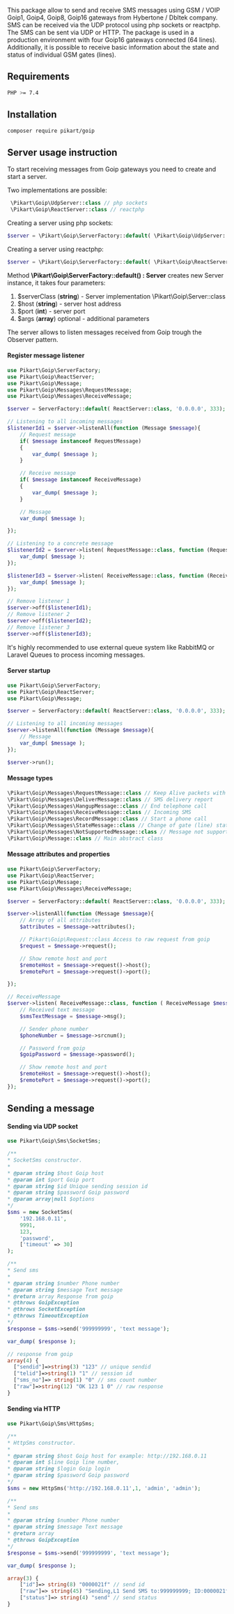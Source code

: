 This package allow to send and receive SMS messages using GSM / VOIP Goip1, Goip4, Goip8, Goip16 gateways from Hybertone / Dbltek company. SMS can be received via the UDP protocol using php sockets or reactphp. The SMS can be sent via UDP or HTTP. The package is used in a production environment with four Goip16 gateways connected (64 lines). Additionally, it is possible to receive basic information about the state and status of individual GSM gates (lines).

## Requirements

```bash
PHP >= 7.4
```

## Installation

```bash
composer require pikart/goip
```

## Server usage instruction

To start receiving messages from Goip gateways you need to create and start a server. 

Two implementations are possible:

```php
 \Pikart\Goip\UdpServer::class // php sockets
 \Pikart\Goip\ReactServer::class // reactphp
```

Creating a server using php sockets:

```php
$server = \Pikart\Goip\ServerFactory::default( \Pikart\Goip\UdpServer::class, '0.0.0.0', 333);
```

Creating a server using reactphp:

```php
$server = \Pikart\Goip\ServerFactory::default( \Pikart\Goip\ReactServer::class, '0.0.0.0', 333);
```

Method  **\Pikart\Goip\ServerFactory::default() : Server** creates new Server instance, it takes four parameters:

1. $serverClass (**string**) - Server implementation \Pikart\Goip\Server::class
2. $host (**string**) - server host address
3. $port (**int**) - server port
4. $args (**array**) optional - additional parameters

The server allows to listen messages received from Goip trough the Observer pattern.

#### Register message listener

```php
use Pikart\Goip\ServerFactory;
use Pikart\Goip\ReactServer;
use Pikart\Goip\Message;
use Pikart\Goip\Messages\RequestMessage;
use Pikart\Goip\Messages\ReceiveMessage;

$server = ServerFactory::default( ReactServer::class, '0.0.0.0', 333);

// Listening to all incoming messages
$listenerId1 = $server->listenAll(function (Message $message){
    // Request message
    if( $message instanceof RequestMessage)
    {
        var_dump( $message );
    }

    // Receive message
    if( $message instanceof ReceiveMessage)
    {
        var_dump( $message );
    }

    // Message
    var_dump( $message );

});

// Listening to a concrete message
$listenerId2 = $server->listen( RequestMessage::class, function (RequestMessage $message){
    var_dump( $message );
});

$listenerId3 = $server->listen( ReceiveMessage::class, function (ReceiveMessage $message){
    var_dump( $message );
});

// Remove listener 1
$server->off($listenerId1);
// Remove listener 2
$server->off($listenerId2);
// Remove listener 3
$server->off($listenerId3);

```
It's highly recommended to use external queue system like RabbitMQ or Laravel Queues to process incoming messages.

#### Server startup

```php
use Pikart\Goip\ServerFactory;
use Pikart\Goip\ReactServer;
use Pikart\Goip\Message;

$server = ServerFactory::default( ReactServer::class, '0.0.0.0', 333);

// Listening to all incoming messages
$server->listenAll(function (Message $message){
    // Message
    var_dump( $message );
});

$server->run();
```

#### Message types

```php
\Pikart\Goip\Messages\RequestMessage::class // Keep Alive packets with gateway (line) information
\Pikart\Goip\Messages\DeliverMessage::class // SMS delivery report
\Pikart\Goip\Messages\HangupMessage::class // End telephone call
\Pikart\Goip\Messages\ReceiveMessage::class // Incoming SMS
\Pikart\Goip\Messages\RecordMessage::class // Start a phone call
\Pikart\Goip\Messages\StateMessage::class // Change of gate (line) status
\Pikart\Goip\Messages\NotSupportedMessage::class // Message not supported by package
\Pikart\Goip\Message::class // Main abstract class
```

#### Message attributes and properties

```php
use Pikart\Goip\ServerFactory;
use Pikart\Goip\ReactServer;
use Pikart\Goip\Message;
use Pikart\Goip\Messages\ReceiveMessage;

$server = ServerFactory::default( ReactServer::class, '0.0.0.0', 333);

$server->listenAll(function (Message $message){
    // Array of all attributes
    $attributes = $message->attributes();

    // Pikart\Goip\Request::class Access to raw request from goip
    $request = $message->request();

    // Show remote host and port
    $remoteHost = $message->request()->host();
    $remotePort = $message->request()->port();

});

// ReceiveMessage
$server->listen( ReceiveMessage::class, function ( ReceiveMessage $message ) {
    // Received text message
    $smsTextMessage = $message->msg();

    // Sender phone number
    $phoneNumber = $message->srcnum();

    // Password from goip
    $goipPassword = $message->password();

    // Show remote host and port
    $remoteHost = $message->request()->host();
    $remotePort = $message->request()->port();
});
```
## Sending a message

#### Sending via UDP socket

```php
use Pikart\Goip\Sms\SocketSms;

/**
* SocketSms constructor.
*
* @param string $host Goip host
* @param int $port Goip port
* @param string $id Unique sending session id
* @param string $password Goip password
* @param array|null $options
*/
$sms = new SocketSms(
    '192.168.0.11',
    9991,
    123,
    'password',
    ['timeout' => 30]
);

/**
* Send sms
*
* @param string $number Phone number
* @param string $message Text message
* @return array Response from goip
* @throws GoipException
* @throws SocketException
* @throws TimeoutException
*/
$response = $sms->send('999999999', 'text message');

var_dump( $response );

// response from goip
array(4) {
  ["sendid"]=>string(3) "123" // unique sendid
  ["telid"]=>string(1) "1" // session id
  ["sms_no"]=> string(1) "0" // sms count number
  ["raw"]=>string(12) "OK 123 1 0" // raw response
}

```

#### Sending via HTTP

```php
use Pikart\Goip\Sms\HttpSms;

/**
* HttpSms constructor.
*
* @param string $host Goip host for example: http://192.168.0.11
* @param int $line Goip line number,
* @param string $login Goip login
* @param string $password Goip password
*/
$sms = new HttpSms('http://192.168.0.11',1, 'admin', 'admin');

/**
* Send sms
*
* @param string $number Phone number
* @param string $message Text message
* @return array
* @throws GoipException
*/
$response = $sms->send('999999999', 'text message');

var_dump( $response );

array(3) {
    ["id"]=> string(8) "0000021f" // send id
    ["raw"]=> string(45) "Sending,L1 Send SMS to:999999999; ID:0000021f" // Raw response
    ["status"]=> string(4) "send" // send status
}
```
